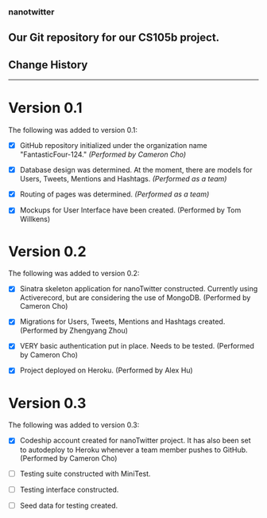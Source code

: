 ### nanotwitter
Our Git repository for our CS105b project.
---------------


## Change History
---------------
# Version 0.1
The following was added to version 0.1:
- [x] GitHub repository initialized under the organization name "FantasticFour-124." *(Performed by Cameron Cho)*

- [x] Database design was determined. At the moment, there are models for Users, Tweets, Mentions and Hashtags. *(Performed as a team)*

- [x] Routing of pages was determined. *(Performed as a team)*

- [x] Mockups for User Interface have been created. (Performed by Tom Willkens)


# Version 0.2
The following was added to version 0.2:
- [x] Sinatra skeleton application for nanoTwitter constructed. Currently using Activerecord, but are considering the use of MongoDB. (Performed by Cameron Cho)

- [x] Migrations for Users, Tweets, Mentions and Hashtags created. (Performed by Zhengyang Zhou)

- [x] VERY basic authentication put in place. Needs to be tested. (Performed by Cameron Cho)

- [x] Project deployed on Heroku. (Performed by Alex Hu)


# Version 0.3
The following was added to version 0.3:
- [x] Codeship account created for nanoTwitter project. It has also been set to autodeploy to Heroku whenever a team member pushes to GitHub. (Performed by Cameron Cho)

- [ ] Testing suite constructed with MiniTest.

- [ ] Testing interface constructed.

- [ ] Seed data for testing created.
